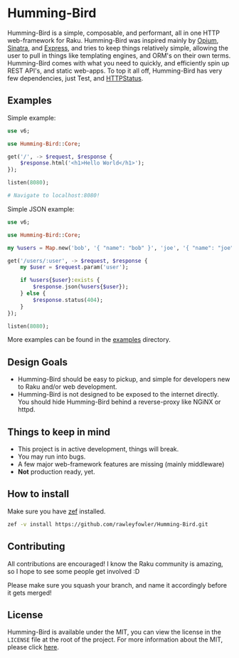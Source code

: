 # Humming-Bird
Humming-Bird is a simple, composable, and performant, all in one HTTP web-framework for Raku.
Humming-Bird was inspired mainly by [Opium](https://github.com/rgrinberg/opium), [Sinatra](https://sinatrarb.com), and [Express](https://expressjs.com), and tries to keep
things relatively simple, allowing the user to pull in things like templating engines,
and ORM's on their own terms. Humming-Bird comes with what you need to quickly, and efficiently spin up REST API's, and static web-apps. To top it all off, Humming-Bird has very few dependencies, just Test, and [HTTPStatus](https://github.com/lizmat/HTTP-Status).

## Examples
Simple example:
```raku
use v6;

use Humming-Bird::Core;

get('/', -> $request, $response {
    $response.html('<h1>Hello World</h1>');
});

listen(8080);

# Navigate to localhost:8080!
```

Simple JSON example:
```raku
use v6;

use Humming-Bird::Core;

my %users = Map.new('bob', '{ "name": "bob" }', 'joe', '{ "name": "joe" }');

get('/users/:user', -> $request, $response {
    my $user = $request.param('user');

    if %users{$user}:exists {
        $response.json(%users{$user});
    } else {
        $response.status(404);
    }
});

listen(8080);
```

More examples can be found in the [examples](https://github.com/rawleyfowler/Humming-Bird/tree/main/examples) directory.

## Design Goals
- Humming-Bird should be easy to pickup, and simple for developers new to Raku and/or web development.
- Humming-Bird is not designed to be exposed to the internet directly. You should hide Humming-Bird behind a reverse-proxy like NGiNX or httpd.

## Things to keep in mind
- This project is in active development, things will break.
- You may run into bugs.
- A few major web-framework features are missing (mainly middleware)
- **Not** production ready, yet.

## How to install
Make sure you have [zef](https://github.com/ugexe/zef) installed.
```bash
zef -v install https://github.com/rawleyfowler/Humming-Bird.git
```

## Contributing
All contributions are encouraged! I know the Raku community is amazing, so I hope to see
some people get involved :D

Please make sure you squash your branch, and name it accordingly before it gets merged!

## License
Humming-Bird is available under the MIT, you can view the license in the `LICENSE` file
at the root of the project. For more information about the MIT, please click
[here](https://mit-license.org/).
